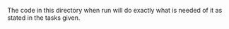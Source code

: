 The code in this directory when run will do exactly what is needed of it as stated in the tasks given.
